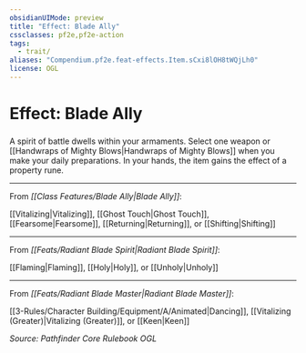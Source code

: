 ```yaml
---
obsidianUIMode: preview
title: "Effect: Blade Ally"
cssclasses: pf2e,pf2e-action
tags:
  - trait/
aliases: "Compendium.pf2e.feat-effects.Item.sCxi8lOH8tWQjLh0"
license: OGL
---
```

# Effect: Blade Ally

### 






A spirit of battle dwells within your armaments. Select one weapon or [[Handwraps of Mighty Blows|Handwraps of Mighty Blows]] when you make your daily preparations. In your hands, the item gains the effect of a property rune.

* * *

From _[[Class Features/Blade Ally|Blade Ally]]_:

[[Vitalizing|Vitalizing]], [[Ghost Touch|Ghost Touch]], [[Fearsome|Fearsome]], [[Returning|Returning]], or [[Shifting|Shifting]]

* * *

From _[[Feats/Radiant Blade Spirit|Radiant Blade Spirit]]_:

[[Flaming|Flaming]], [[Holy|Holy]], or [[Unholy|Unholy]]

* * *

From _[[Feats/Radiant Blade Master|Radiant Blade Master]]_:

[[3-Rules/Character Building/Equipment/A/Animated|Dancing]], [[Vitalizing (Greater)|Vitalizing (Greater)]], or [[Keen|Keen]]

*Source: Pathfinder Core Rulebook*
*OGL*
